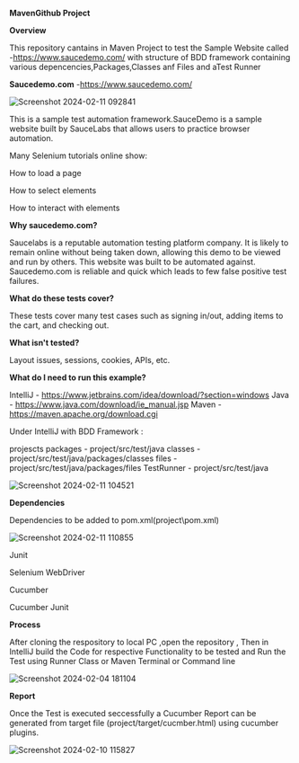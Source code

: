 **MavenGithub Project**

**Overview**

This repository cantains in Maven Project to test the Sample Website called -https://www.saucedemo.com/ with structure of BDD framework containing various depencencies,Packages,Classes anf Files and aTest Runner

**Saucedemo.com** -https://www.saucedemo.com/

![Screenshot 2024-02-11 092841](https://github.com/Pmekala-1234/gitrepo/assets/156926595/d927dff0-2487-452e-9d3c-d62b5c022eaa)

This is a sample test automation framework.SauceDemo is a sample website built by SauceLabs that allows users to practice browser automation.

Many Selenium tutorials online show:

How to load a page

How to select elements

How to interact with elements

**Why saucedemo.com?**

Saucelabs is a reputable automation testing platform company. It is likely to remain online without being taken down, allowing this demo to be viewed and run by others. This website was built to be automated against. Saucedemo.com is reliable and quick which leads to few false positive test failures.

**What do these tests cover?**

These tests cover many test cases such as signing in/out, adding items to the cart, and checking out.

**What isn't tested?**

Layout issues, sessions, cookies, APIs, etc.

**What do I need to run this example?**

IntelliJ - https://www.jetbrains.com/idea/download/?section=windows
Java - https://www.java.com/download/ie_manual.jsp
Maven - https://maven.apache.org/download.cgi


Under IntelliJ with BDD Framework :

projescts
packages - project/src/test/java
classes - project/src/test/java/packages/classes
files - project/src/test/java/packages/files
TestRunner - project/src/test/java

![Screenshot 2024-02-11 104521](https://github.com/Pmekala-1234/gitrepo/assets/156926595/8c491c10-74e3-4017-be69-817336819853)

**Dependencies**

Dependencies to be added to pom.xml(project\pom.xml)

![Screenshot 2024-02-11 110855](https://github.com/Pmekala-1234/gitrepo/assets/156926595/0df0d48d-e63e-408a-b7e6-eec4356767b8)

Junit 

Selenium WebDriver

Cucumber

Cucumber Junit


**Process**

After cloning the respository to local PC ,open the repository , Then in IntelliJ build the Code for respective Functionality to be tested and Run the Test using Runner Class or Maven Terminal or Command line

![Screenshot 2024-02-04 181104](https://github.com/Pmekala-1234/gitrepo/assets/156926595/e8776f7a-e6ef-4843-b4ad-4d9398030004)

**Report**

Once the Test is executed seccessfully a Cucumber Report can be generated from target file (project/target/cucmber.html) using  cucumber plugins.


![Screenshot 2024-02-10 115827](https://github.com/Pmekala-1234/gitrepo/assets/156926595/bf0ccb3b-29ee-43ca-b325-3b020b6ef4c5)













